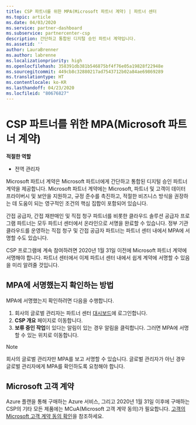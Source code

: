 ```yaml
---
title: CSP 파트너를 위한 MPA(Microsoft 파트너 계약) | 파트너 센터
ms.topic: article
ms.date: 04/03/2020
ms.service: partner-dashboard
ms.subservice: partnercenter-csp
description: 간단하고 통합된 디지털 승인 파트너 계약입니다.
ms.assetid: ''
author: LauraBrenner
ms.author: labrenne
ms.localizationpriority: high
ms.openlocfilehash: 358391db381b546875bf4f76e05a19828f22948e
ms.sourcegitcommit: 449cb8c32880217ad7543712b02a84ae69869289
ms.translationtype: HT
ms.contentlocale: ko-KR
ms.lasthandoff: 04/23/2020
ms.locfileid: "80676827"
---
```

# <a name="microsoft-partner-agreement-mpa-for-csp-partners"></a>CSP 파트너를 위한 MPA(Microsoft 파트너 계약) 

**적절한 역할**

- 전역 관리자


Microsoft 파트너 계약은 Microsoft 파트너에게 간단하고 통합된 디지털 승인 파트너 계약을 제공합니다. Microsoft 파트너 계약에는 Microsoft, 파트너 및 고객이 데이터 프라이버시 및 보안을 지원하고, 규정 준수를 촉진하고, 적절한 비즈니스 방식을 권장하는 데 도움이 되는 영구적인 조건의 핵심 집합이 포함되어 있습니다.   

간접 공급자, 간접 재판매인 및 직접 청구 파트너를 비롯한 클라우드 솔루션 공급자 프로그램 파트너는 모두 파트너 센터에서 온라인으로 서명을 완료할 수 있습니다. 정부 기관 클라우드를 운영하는 직접 청구 및 간접 공급자 파트너는 파트너 센터 내에서 MPA에 서명할 수도 있습니다.

CSP 프로그램에 계속 참여하려면 2020년 1월 31일 이전에 Microsoft 파트너 계약에 서명해야 합니다. 파트너 센터에서 이제 파트너 센터 내에서 쉽게 계약에 서명할 수 있음을 미리 알려줄 것입니다.

## <a name="how-to-verify-if-i-have-signed-the-mpa"></a>MPA에 서명했는지 확인하는 방법

MPA에 서명했는지 확인하려면 다음을 수행합니다.

1. 회사의 글로벌 관리자는 파트너 센터 [대시보드](https://partner.microsoft.com/dashboard/home)에 로그인합니다.  
2. **CSP 개요** 페이지로 이동합니다.
3. **보류 중인 작업**이 있다는 알림이 있는 경우 알림을 클릭합니다. 그러면 MPA에 서명할 수 있는 위치로 이동합니다. 

>[!NOTE] 
>회사의 글로벌 관리자만 MPA를 보고 서명할 수 있습니다. 글로벌 관리자가 아닌 경우 글로벌 관리자에게 MPA를 확인하도록 요청해야 합니다. 

## <a name="microsoft-customer-agreement"></a>Microsoft 고객 계약

Azure 플랜을 통해 구매하는 Azure 서비스, 그리고 2020년 1월 31일 이후에 구매하는 CSP의 기타 모든 제품에는 MCuA(Microsoft 고객 계약 동의)가 필요합니다. [고객의 Microsoft 고객 계약 동의 확인](confirm-customer-agreement.md)을 참조하세요.
 











